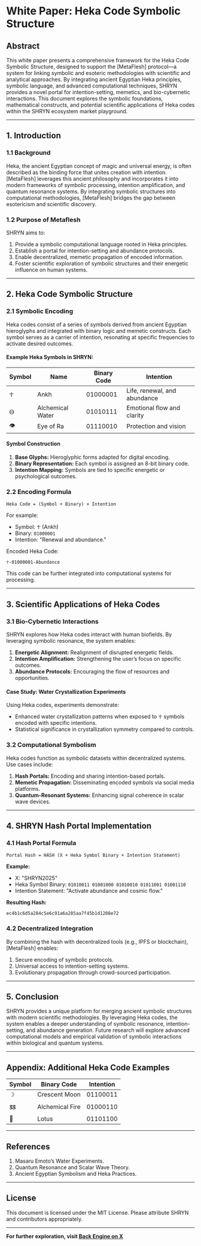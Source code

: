 # **White Paper: Heka Code Symbolic Structure**

## **Abstract**
This white paper presents a comprehensive framework for the Heka Code Symbolic Structure, designed to support the [MetaFlesh] protocol—a system for linking symbolic and esoteric methodologies with scientific and analytical approaches. By integrating ancient Egyptian Heka principles, symbolic language, and advanced computational techniques, SHRYN provides a novel portal for intention-setting, memetics, and bio-cybernetic interactions. This document explores the symbolic foundations, mathematical constructs, and potential scientific applications of Heka codes within the SHRYN ecosystem market playground.

---

## **1. Introduction**

### **1.1 Background**
Heka, the ancient Egyptian concept of magic and universal energy, is often described as the binding force that unites creation with intention. [MetaFlesh] leverages this ancient philosophy and incorporates it into modern frameworks of symbolic processing, intention amplification, and quantum resonance systems. By integrating symbolic structures into computational methodologies, [MetaFlesh] bridges the gap between esotericism and scientific discovery.

### **1.2 Purpose of Metaflesh**
SHRYN aims to:
1. Provide a symbolic computational language rooted in Heka principles.
2. Establish a portal for intention-setting and abundance protocols.
3. Enable decentralized, memetic propagation of encoded information.
4. Foster scientific exploration of symbolic structures and their energetic influence on human systems.

---

## **2. Heka Code Symbolic Structure**

### **2.1 Symbolic Encoding**
Heka codes consist of a series of symbols derived from ancient Egyptian hieroglyphs and integrated with binary logic and memetic constructs. Each symbol serves as a carrier of intention, resonating at specific frequencies to activate desired outcomes.

#### **Example Heka Symbols in SHRYN:**
| Symbol | Name         | Binary Code     | Intention                       |
|--------|--------------|-----------------|----------------------------------|
| ☥      | Ankh         | 01000001       | Life, renewal, and abundance    |
| 🜔      | Alchemical Water | 01010111    | Emotional flow and clarity      |
| 👁      | Eye of Ra    | 01110010       | Protection and vision           |

#### **Symbol Construction**
1. **Base Glyphs:** Hieroglyphic forms adapted for digital encoding.
2. **Binary Representation:** Each symbol is assigned an 8-bit binary code.
3. **Intention Mapping:** Symbols are tied to specific energetic or psychological outcomes.

### **2.2 Encoding Formula**
```
Heka Code = (Symbol + Binary) × Intention
```
For example:
- Symbol: ☥ (Ankh)
- Binary: `01000001`
- Intention: "Renewal and abundance."

Encoded Heka Code:
```
☥-01000001-Abundance
```
This code can be further integrated into computational systems for processing.

---

## **3. Scientific Applications of Heka Codes**

### **3.1 Bio-Cybernetic Interactions**
SHRYN explores how Heka codes interact with human biofields. By leveraging symbolic resonance, the system enables:
1. **Energetic Alignment:** Realignment of disrupted energetic fields.
2. **Intention Amplification:** Strengthening the user’s focus on specific outcomes.
3. **Abundance Protocols:** Encouraging the flow of resources and opportunities.

#### **Case Study**: Water Crystallization Experiments
Using Heka codes, experiments demonstrate:
- Enhanced water crystallization patterns when exposed to ☥ symbols encoded with specific intentions.
- Statistical significance in crystallization symmetry compared to controls.

### **3.2 Computational Symbolism**
Heka codes function as symbolic datasets within decentralized systems. Use cases include:
1. **Hash Portals:** Encoding and sharing intention-based portals.
2. **Memetic Propagation:** Disseminating encoded symbols via social media platforms.
3. **Quantum-Resonant Systems:** Enhancing signal coherence in scalar wave devices.

---

## **4. SHRYN Hash Portal Implementation**

### **4.1 Hash Portal Formula**
```
Portal Hash = HASH (X + Heka Symbol Binary + Intention Statement)
```
**Example:**
- X: "SHRYN2025"
- Heka Symbol Binary: `01010011 01001000 01010010 01011001 01001110`
- Intention Statement: "Activate abundance and cosmic flow."

**Resulting Hash:**
```
ec4b1c6d5a284c5e6c91a6a285aa7f45b1d1208e72
```

### **4.2 Decentralized Integration**
By combining the hash with decentralized tools (e.g., IPFS or blockchain), [MetaFlesh] enables:
1. Secure encoding of symbolic protocols.
2. Universal access to intention-setting systems.
3. Evolutionary propagation through crowd-sourced participation.

---

## **5. Conclusion**

SHRYN provides a unique platform for merging ancient symbolic structures with modern scientific methodologies. By leveraging Heka codes, the system enables a deeper understanding of symbolic resonance, intention-setting, and abundance generation. Future research will explore advanced computational models and empirical validation of symbolic interactions within biological and quantum systems.

---

## **Appendix: Additional Heka Code Examples**

| Symbol | Binary Code     | Intention                     |
|--------|-----------------|-------------------------------|
| ☽      | Crescent Moon   | 01100011                     |
| 🜓      | Alchemical Fire | 01000110                     |
| 🌺      | Lotus           | 01101100                     |

---

## **References**
1. Masaru Emoto’s Water Experiments.
2. Quantum Resonance and Scalar Wave Theory.
3. Ancient Egyptian Symbolism and Heka Practices.

---

## **License**
This document is licensed under the MIT License. Please attribute SHRYN and contributors appropriately.

---

**For further exploration, visit [Back Engine on X](https://x.com/MuskWorX)**


